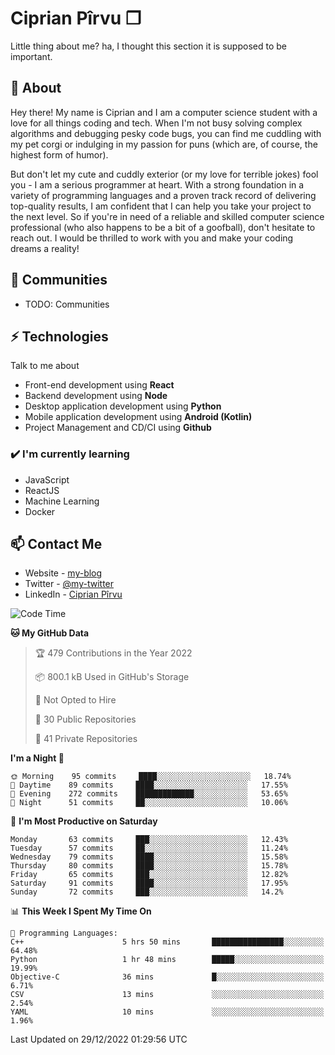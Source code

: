 # Ciprian Pîrvu ❐

Little thing about me? ha, I thought this section it is supposed to be important.

## 🧐 About

Hey there! My name is Ciprian and I am a computer science student with a love for all things coding and tech. When I'm not busy solving complex algorithms and debugging pesky code bugs, you can find me cuddling with my pet corgi or indulging in my passion for puns (which are, of course, the highest form of humor).

But don't let my cute and cuddly exterior (or my love for terrible jokes) fool you - I am a serious programmer at heart. With a strong foundation in a variety of programming languages and a proven track record of delivering top-quality results, I am confident that I can help you take your project to the next level. So if you're in need of a reliable and skilled computer science professional (who also happens to be a bit of a goofball), don't hesitate to reach out. I would be thrilled to work with you and make your coding dreams a reality!

## 👯 Communities

-   TODO: Communities

## ⚡ Technologies

Talk to me about

-   Front-end development using **React**
-   Backend development using **Node**
-   Desktop application development using **Python**
-   Mobile application development using **Android (Kotlin)**
-   Project Management and CD/CI using **Github**

### ✔️ I'm currently learning

-   JavaScript
-   ReactJS
-   Machine Learning
-   Docker

## 📫 Contact Me

-   Website - [my-blog]()
-   Twitter - [@my-twitter]()
-   LinkedIn - [Ciprian Pîrvu](https://www.linkedin.com/in/p%C3%AErvu-ciprian-cristian-4415991b1/)

<!--START_SECTION:waka-->
![Code Time](http://img.shields.io/badge/Code%20Time-1%2C435%20hrs%2022%20mins-blue)

**🐱 My GitHub Data** 

> 🏆 479 Contributions in the Year 2022
 > 
> 📦 800.1 kB Used in GitHub's Storage 
 > 
> 🚫 Not Opted to Hire
 > 
> 📜 30 Public Repositories 
 > 
> 🔑 41 Private Repositories  
 > 
**I'm a Night 🦉** 

```text
🌞 Morning    95 commits     ████░░░░░░░░░░░░░░░░░░░░░   18.74% 
🌆 Daytime    89 commits     ████░░░░░░░░░░░░░░░░░░░░░   17.55% 
🌃 Evening    272 commits    █████████████░░░░░░░░░░░░   53.65% 
🌙 Night      51 commits     ██░░░░░░░░░░░░░░░░░░░░░░░   10.06%

```
📅 **I'm Most Productive on Saturday** 

```text
Monday       63 commits     ███░░░░░░░░░░░░░░░░░░░░░░   12.43% 
Tuesday      57 commits     ██░░░░░░░░░░░░░░░░░░░░░░░   11.24% 
Wednesday    79 commits     ████░░░░░░░░░░░░░░░░░░░░░   15.58% 
Thursday     80 commits     ████░░░░░░░░░░░░░░░░░░░░░   15.78% 
Friday       65 commits     ███░░░░░░░░░░░░░░░░░░░░░░   12.82% 
Saturday     91 commits     ████░░░░░░░░░░░░░░░░░░░░░   17.95% 
Sunday       72 commits     ███░░░░░░░░░░░░░░░░░░░░░░   14.2%

```


📊 **This Week I Spent My Time On** 

```text
💬 Programming Languages: 
C++                      5 hrs 50 mins       ████████████████░░░░░░░░░   64.48% 
Python                   1 hr 48 mins        █████░░░░░░░░░░░░░░░░░░░░   19.99% 
Objective-C              36 mins             █░░░░░░░░░░░░░░░░░░░░░░░░   6.71% 
CSV                      13 mins             ░░░░░░░░░░░░░░░░░░░░░░░░░   2.54% 
YAML                     10 mins             ░░░░░░░░░░░░░░░░░░░░░░░░░   1.96%

```


 Last Updated on 29/12/2022 01:29:56 UTC
<!--END_SECTION:waka-->
